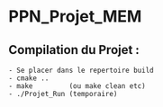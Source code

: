 # PPN_Projet_MEM

## Compilation du Projet :
    - Se placer dans le repertoire build
    - cmake .. 
    - make         (ou make clean etc)
    - ./Projet_Run (temporaire)